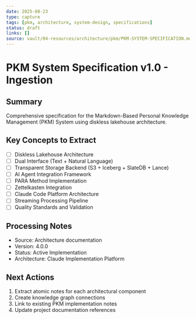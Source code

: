 ```yaml
---
date: 2025-08-23
type: capture
tags: [pkm, architecture, system-design, specifications]
status: draft
links: []
source: vault/04-resources/architecture/pkm/PKM-SYSTEM-SPECIFICATION.md
---
```


# PKM System Specification v1.0 - Ingestion

## Summary
Comprehensive specification for the Markdown-Based Personal Knowledge Management (PKM) System using diskless lakehouse architecture.

## Key Concepts to Extract
- [ ] Diskless Lakehouse Architecture
- [ ] Dual Interface (Text + Natural Language)
- [ ] Transparent Storage Backend (S3 + Iceberg + SlateDB + Lance)
- [ ] AI Agent Integration Framework
- [ ] PARA Method Implementation
- [ ] Zettelkasten Integration
- [ ] Claude Code Platform Architecture
- [ ] Streaming Processing Pipeline
- [ ] Quality Standards and Validation

## Processing Notes
- Source: Architecture documentation
- Version: 4.0.0
- Status: Active Implementation
- Architecture: Claude Implementation Platform

## Next Actions
1. Extract atomic notes for each architectural component
2. Create knowledge graph connections
3. Link to existing PKM implementation notes
4. Update project documentation references